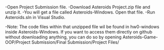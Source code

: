 -Open Project Submission file.
-Download Asteroids Project.zip file and unzip it.
-You will get a file called Asteroids-Windows. Open that file.
-Run Asteroids.sln in Visual Studio. 

-Note: The code files within that unzipped file wil be found in hw0-windows inside Asteroids-Windows. If you want to access them directly on github without downloading anything, you can do so by opening Asteroids-Game-OOP/Project Submission/Final Submission/Project Files/

